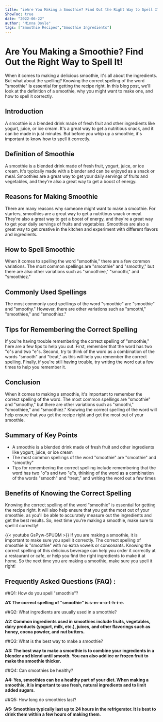 ```yaml
---
title: "ieAre You Making a Smoothie? Find Out the Right Way to Spell It!"
ShowToc: true 
date: "2022-06-22"
author: "Minna Doyle" 
tags: ["Smoothie Recipes","Smoothie Ingredients"]
---
```

# Are You Making a Smoothie? Find Out the Right Way to Spell It!

When it comes to making a delicious smoothie, it's all about the ingredients. But what about the spelling? Knowing the correct spelling of the word "smoothie" is essential for getting the recipe right. In this blog post, we'll look at the definition of a smoothie, why you might want to make one, and how to spell it correctly.

## Introduction

A smoothie is a blended drink made of fresh fruit and other ingredients like yogurt, juice, or ice cream. It's a great way to get a nutritious snack, and it can be made in just minutes. But before you whip up a smoothie, it's important to know how to spell it correctly.

## Definition of Smoothie

A smoothie is a blended drink made of fresh fruit, yogurt, juice, or ice cream. It's typically made with a blender and can be enjoyed as a snack or meal. Smoothies are a great way to get your daily servings of fruits and vegetables, and they're also a great way to get a boost of energy.

## Reasons for Making Smoothie

There are many reasons why someone might want to make a smoothie. For starters, smoothies are a great way to get a nutritious snack or meal. They're also a great way to get a boost of energy, and they're a great way to get your daily servings of fruits and vegetables. Smoothies are also a great way to get creative in the kitchen and experiment with different flavors and ingredients.

## How to Spell Smoothie

When it comes to spelling the word "smoothie," there are a few common variations. The most common spellings are "smoothie" and "smoothy," but there are also other variations such as "smoothiee," "smoothi," and "smoothiez."

## Commonly Used Spellings

The most commonly used spellings of the word "smoothie" are "smoothie" and "smoothy." However, there are other variations such as "smoothi," "smoothiee," and "smoothiez."

## Tips for Remembering the Correct Spelling

If you're having trouble remembering the correct spelling of "smoothie," here are a few tips to help you out. First, remember that the word has two "o"s and two "e"s. Second, try to think of the word as a combination of the words "smooth" and "treat," as this will help you remember the correct spelling. Finally, if you're still having trouble, try writing the word out a few times to help you remember it.

## Conclusion

When it comes to making a smoothie, it's important to remember the correct spelling of the word. The most common spellings are "smoothie" and "smoothy," but there are other variations such as "smoothi," "smoothiee," and "smoothiez." Knowing the correct spelling of the word will help ensure that you get the recipe right and get the most out of your smoothie. 

## Summary of Key Points

- A smoothie is a blended drink made of fresh fruit and other ingredients like yogurt, juice, or ice cream
- The most common spellings of the word "smoothie" are "smoothie" and "smoothy"
- Tips for remembering the correct spelling include remembering that the word has two "o"s and two "e"s, thinking of the word as a combination of the words "smooth" and "treat," and writing the word out a few times

## Benefits of Knowing the Correct Spelling

Knowing the correct spelling of the word "smoothie" is essential for getting the recipe right. It will also help ensure that you get the most out of your smoothie, as you'll be able to accurately measure out the ingredients and get the best results. So, next time you're making a smoothie, make sure to spell it correctly!

{{< youtube GsPyw-5PUQM >}} 
If you are making a smoothie, it is important to make sure you spell it correctly. The correct spelling of smoothie is "smoothie" with no extra vowels or consonants. Knowing the correct spelling of this delicious beverage can help you order it correctly at a restaurant or cafe, or help you find the right ingredients to make it at home. So the next time you are making a smoothie, make sure you spell it right!

## Frequently Asked Questions (FAQ) :
##Q1: How do you spell "smoothie"?

**A1: The correct spelling of "smoothie" is s-m-o-o-t-h-i-e.**

##Q2: What ingredients are usually used in a smoothie?

**A2: Common ingredients used in smoothies include fruits, vegetables, dairy products (yogurt, milk, etc.), juices, and other flavorings such as honey, cocoa powder, and nut butters.**

##Q3: What is the best way to make a smoothie?

**A3: The best way to make a smoothie is to combine your ingredients in a blender and blend until smooth. You can also add ice or frozen fruit to make the smoothie thicker.**

##Q4: Can smoothies be healthy?

**A4: Yes, smoothies can be a healthy part of your diet. When making a smoothie, it is important to use fresh, natural ingredients and to limit added sugars.**

##Q5: How long do smoothies last?

**A5: Smoothies typically last up to 24 hours in the refrigerator. It is best to drink them within a few hours of making them.**





